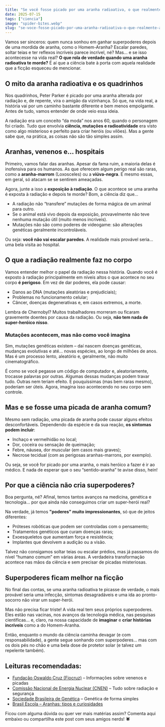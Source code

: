 ```yaml
---
title: "Se você fosse picado por uma aranha radioativa, o que realmente aconteceria?"
date: 2025-07-15
tags: ["ciencia"] 
image: "spider-bites.webp"
slug: "se-voce-fosse-picado-por-uma-aranha-radioativa-o-que-realmente-aconteceria"
---
```


Vamos ser sinceros: quem nunca sonhou em ganhar superpoderes depois de uma mordida de aranha, como o Homem-Aranha? Escalar paredes, soltar teias e ter reflexos incríveis parece incrível, né? Mas... e se isso acontecesse na vida real? **O que rola de verdade quando uma aranha radioativa te morde?** É aí que a ciência bate à porta com aquela realidade que a ficção esqueceu de mencionar.

## O mito da aranha radioativa e os quadrinhos

Nos quadrinhos, Peter Parker é picado por uma aranha alterada por radiação e, de repente, vira o amigão da vizinhança. Só que, na vida real, a história vai por um caminho bastante diferente e bem menos empolgante. Antes de tudo, vamos entender de onde veio essa ideia.

A radiação era um conceito “da moda” nos anos 60, quando o personagem foi criado. Tudo que envolvia **ciência, mutações e radioatividade** era visto como algo misterioso e perfeito para criar heróis (ou vilões). Mas a gente sabe que, na prática, as coisas não são tão simples assim.

## Aranhas, venenos e... hospitais

Primeiro, vamos falar das aranhas. Apesar da fama ruim, a maioria delas é inofensiva para os humanos. As que oferecem algum perigo real são raras, como a **aranha-marrom** (Loxosceles) ou a **viúva-negra**. E mesmo essas, em geral, só atacam se se sentirem ameaçadas.

Agora, junte a isso a **exposição à radiação**. O que acontece se uma aranha é exposta à radiação e depois te morde? Bom, a ciência diz que...

*   A radiação não “transfere” mutações de forma mágica de um animal para outro.
*   Se o animal está vivo depois da exposição, provavelmente não teve nenhuma mutação útil (muito menos incríveis).
*   Mutações não são como poderes de videogame: são alterações genéticas geralmente incontroláveis.

Ou seja: **você não vai escalar paredes**. A realidade mais provável seria… uma bela visita ao hospital.

## O que a radiação realmente faz no corpo

Vamos entender melhor o papel da radiação nessa história. Quando você é exposto à radiação principalmente em níveis altos o que acontece no seu corpo **é perigoso**. Em vez de dar poderes, ela pode causar:

*   Danos ao DNA (mutações aleatórias e prejudiciais);
*   Problemas no funcionamento celular;
*   Câncer, doenças degenerativas e, em casos extremos, a morte.

Lembra de Chernobyl? Muitos trabalhadores morreram ou ficaram gravemente doentes por causa da radiação. Ou seja, **não tem nada de super-heróico nisso**.

### Mutações acontecem, mas não como você imagina

Sim, mutações genéticas existem – daí nascem doenças genéticas, mudanças evolutivas e até... novas espécies, ao longo de milhões de anos. Mas é um processo lento, aleatório e, geralmente, não muito cinematográfico.

É como se você pegasse um código de computador e, aleatoriamente, trocasse palavras por outras. Algumas dessas mudanças podem travar tudo. Outras nem teriam efeito. E pouquíssimas (mas bem raras mesmo), poderiam ser úteis. Agora, imagina isso acontecendo no seu corpo sem controle.

## Mas e se fosse uma picada de aranha comum?

Mesmo sem radiação, uma picada de aranha pode causar alguns efeitos desconfortáveis. Dependendo da espécie e da sua reação, **os sintomas podem incluir**:

*   Inchaço e vermelhidão no local;
*   Dor, coceira ou sensação de queimação;
*   Febre, náusea, dor muscular (em casos mais graves);
*   Necrose tecidual (com as perigosas aranhas-marrons, por exemplo).

Ou seja, se você for picado por uma aranha, o mais heróico a fazer é ir ao médico. E nada de esperar que o seu “sentido-aranha” te avise disso, hein!

## Por que a ciência não cria superpoderes?

Boa pergunta, né? Afinal, temos tantos avanços na medicina, genética e tecnologia... por que ainda não conseguimos criar um super-herói real?

Na verdade, já temos **"poderes" muito impressionantes**, só que de jeitos diferentes:

*   Próteses robóticas que podem ser controladas com o pensamento;
*   Tratamentos genéticos que curam doenças raras;
*   Exoesqueletos que aumentam força e resistência;
*   Implantes que devolvem a audição ou a visão.

Talvez não consigamos soltar teias ou escalar prédios, mas já passamos do nível “humano comum” em várias áreas. A verdadeira transformação acontece nas mãos da ciência e sem precisar de picadas misteriosas.

## Superpoderes ficam melhor na ficção

No final das contas, se uma aranha radioativa te picasse de verdade, o mais provável seria uma infecção, sintomas desagradáveis e uma ida ao pronto-socorro não virar um super-herói.

Mas não precisa ficar triste! A vida real tem seus próprios superpoderes. Eles estão nas vacinas, nos avanços da tecnologia médica, nas pesquisas científicas... e, claro, na nossa capacidade de **imaginar** e **criar histórias incríveis** como a do Homem-Aranha.

Então, enquanto o mundo da ciência caminha devagar (e com responsabilidade), a gente segue sonhando com superpoderes... mas com os dois pés no chão e uma bela dose de protetor solar (e talvez um repelente também).

## Leituras recomendadas:

*   [Fundação Oswaldo Cruz (Fiocruz)](https://www.org.br/) – Informações sobre venenos e picadas
*   [Comissão Nacional de Energia Nuclear (CNEN)](https://www.cnen.gov.br/) – Tudo sobre radiação e segurança
*   [Sociedade Brasileira de Genética](https://www.sbg.org.br/) – Genética de forma simples
*   [Brasil Escola – Aranhas: tipos e curiosidades](https://brasilescola.uol.com.br/biologia/aranhas.htm)

Ficou com alguma dúvida ou quer ver mais matérias assim? Comenta aqui embaixo ou compartilha este post com seus amigos nerds! 🕷️